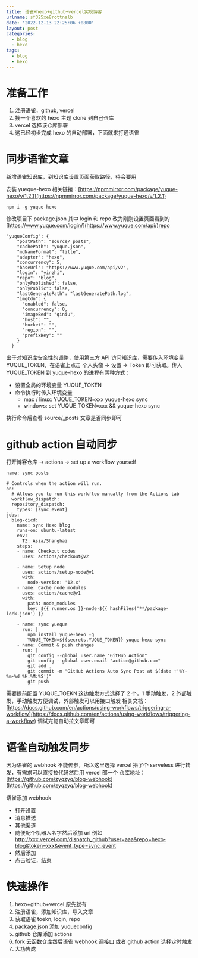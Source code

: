 ```yaml
---
title: 语雀+hexo+github+vercel实现博客
urlname: sf325xe8rottnalb
date: '2022-12-13 22:25:06 +0800'
layout: post
categories:
  - blog
  - hexo
tags:
  - blog
  - hexo
---
```


# 准备工作

1. 注册语雀，github, vercel
2. 搜一个喜欢的 hexo 主题 clone 到自己仓库
3. vercel 选择该仓库部署
4. 这已经初步完成 hexo 的自动部署，下面就来打通语雀

# 同步语雀文章

新增语雀知识库，到知识库设置页面获取路径，待会要用

安装 yueque-hexo
相关链接：[https://npmmirror.com/package/yuque-hexo/v/1.2.1](https://npmmirror.com/package/yuque-hexo/v/1.2.1)

```
npm i -g yuque-hexo
```

修改项目下 package.json
其中 login 和 repo 改为刚刚设置页面看到的[https://www.yuque.com/login/](https://www.yuque.com/api/)repo

```
"yuqueConfig": {
    "postPath": "source/_posts",
    "cachePath": "yuque.json",
    "mdNameFormat": "title",
    "adapter": "hexo",
    "concurrency": 5,
    "baseUrl": "https://www.yuque.com/api/v2",
    "login": "yinzhi",
    "repo": "blog",
    "onlyPublished": false,
    "onlyPublic": false,
    "lastGeneratePath": "lastGeneratePath.log",
    "imgCdn": {
      "enabled": false,
      "concurrency": 0,
      "imageBed": "qiniu",
      "host": "",
      "bucket": "",
      "region": "",
      "prefixKey": ""
    }
  }
```

出于对知识库安全性的调整，使用第三方 API 访问知识库，需要传入环境变量 YUQUE_TOKEN，在语雀上点击 个人头像 -> 设置 -> Token 即可获取。传入 YUQUE_TOKEN 到 yuque-hexo 的进程有两种方式：

- 设置全局的环境变量 YUQUE_TOKEN
- 命令执行时传入环境变量
  - mac / linux: YUQUE_TOKEN=xxx yuque-hexo sync
  - windows: set YUQUE_TOKEN=xxx && yuque-hexo sync

执行命令后查看 source/\_posts 文章是否同步即可

# github action 自动同步

打开博客仓库 -> actions -> set up a workflow yourself

```
name: sync posts

# Controls when the action will run.
on:
  # Allows you to run this workflow manually from the Actions tab
  workflow_dispatch:
  repository_dispatch:
    types: [sync_event]
jobs:
  blog-cicd:
    name: sync Hexo blog
    runs-on: ubuntu-latest
    env:
      TZ: Asia/Shanghai
    steps:
    - name: Checkout codes
      uses: actions/checkout@v2

    - name: Setup node
      uses: actions/setup-node@v1
      with:
        node-version: '12.x'
    - name: Cache node modules
      uses: actions/cache@v1
      with:
        path: node_modules
        key: ${{ runner.os }}-node-${{ hashFiles('**/package-lock.json') }}

    - name: sync yueque
      run: |
        npm install yuque-hexo -g
        YUQUE_TOKEN=${{secrets.YUQUE_TOKEN}} yuque-hexo sync
    - name: Commit & push changes
      run: |
        git config --global user.name "GitHub Action"
        git config --global user.email "action@github.com"
      	git add .
        git commit -m "GitHub Actions Auto Sync Post at $(date +'%Y-%m-%d %H:%M:%S')"
        git push
```

需要提前配置 YUQUE_TOEKN
这边触发方式选择了 2 个，1 手动触发，2 外部触发，手动触发方便调试，外部触发可以用接口触发
相关文档：[https://docs.github.com/en/actions/using-workflows/triggering-a-workflow](https://docs.github.com/en/actions/using-workflows/triggering-a-workflow)
调试完能自动拉文章即可

# 语雀自动触发同步

因为语雀的 webhook 不能传参，所以这里选择 vercel 搭了个 serveless 进行转发，有需求可以直接拉代码然后用 vercel 部一个
仓库地址：[https://github.com/zyqzyq/blog-webhook](https://github.com/zyqzyq/blog-webhook)

语雀添加 webhook

- 打开设置
- 消息推送
- 其他渠道
- 随便配个机器人名字然后添加 url 例如 http://xxx.vercel.com/dispatch_github?user=aaa&repo=hexo-blog&token=xxx&event_type=sync_event
- 然后添加
- 点击验证，结束

# 快速操作

1. hexo+github+vercel 原先就有
2. 注册语雀，添加知识库，导入文章
3. 获取语雀 toekn, login, repo
4. package.json 添加 yuqueconfig
5. github 仓库添加 actions
6. fork 云函数仓库然后语雀 webhook 调接口 或者 github action 选择定时触发
7. 大功告成
